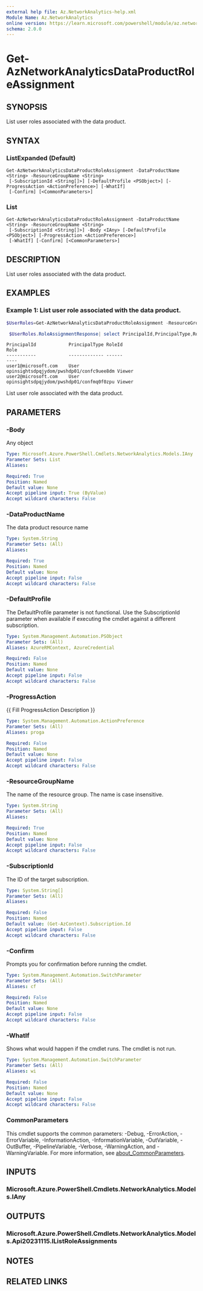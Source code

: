 ```yaml
---
external help file: Az.NetworkAnalytics-help.xml
Module Name: Az.NetworkAnalytics
online version: https://learn.microsoft.com/powershell/module/az.networkanalytics/get-aznetworkanalyticsdataproductroleassignment
schema: 2.0.0
---
```


# Get-AzNetworkAnalyticsDataProductRoleAssignment

## SYNOPSIS
List user roles associated with the data product.

## SYNTAX

### ListExpanded (Default)
```
Get-AzNetworkAnalyticsDataProductRoleAssignment -DataProductName <String> -ResourceGroupName <String>
 [-SubscriptionId <String[]>] [-DefaultProfile <PSObject>] [-ProgressAction <ActionPreference>] [-WhatIf]
 [-Confirm] [<CommonParameters>]
```

### List
```
Get-AzNetworkAnalyticsDataProductRoleAssignment -DataProductName <String> -ResourceGroupName <String>
 [-SubscriptionId <String[]>] -Body <IAny> [-DefaultProfile <PSObject>] [-ProgressAction <ActionPreference>]
 [-WhatIf] [-Confirm] [<CommonParameters>]
```

## DESCRIPTION
List user roles associated with the data product.

## EXAMPLES

### Example 1: List user role associated with the data product.
```powershell
$UserRoles=Get-AzNetworkAnalyticsDataProductRoleAssignment -ResourceGroupName "ResourceGroupName" -DataProductName "pwshdp01"

 $UserRoles.RoleAssignmentResponse| select PrincipalId,PrincipalType,RoleId,Role
```

```output
PrincipalId            PrincipalType RoleId                                   Role
-----------            ------------- ------                                   ----
user1@microsoft.com    User          opinsightsdpqjydom/pwshdp01/confc9uee8dm Viewer
user2@microsoft.com    User          opinsightsdpqjydom/pwshdp01/confmq0f0zpu Viewer
```

List user role associated with the data product.

## PARAMETERS

### -Body
Any object

```yaml
Type: Microsoft.Azure.PowerShell.Cmdlets.NetworkAnalytics.Models.IAny
Parameter Sets: List
Aliases:

Required: True
Position: Named
Default value: None
Accept pipeline input: True (ByValue)
Accept wildcard characters: False
```

### -DataProductName
The data product resource name

```yaml
Type: System.String
Parameter Sets: (All)
Aliases:

Required: True
Position: Named
Default value: None
Accept pipeline input: False
Accept wildcard characters: False
```

### -DefaultProfile
The DefaultProfile parameter is not functional.
Use the SubscriptionId parameter when available if executing the cmdlet against a different subscription.

```yaml
Type: System.Management.Automation.PSObject
Parameter Sets: (All)
Aliases: AzureRMContext, AzureCredential

Required: False
Position: Named
Default value: None
Accept pipeline input: False
Accept wildcard characters: False
```

### -ProgressAction
{{ Fill ProgressAction Description }}

```yaml
Type: System.Management.Automation.ActionPreference
Parameter Sets: (All)
Aliases: proga

Required: False
Position: Named
Default value: None
Accept pipeline input: False
Accept wildcard characters: False
```

### -ResourceGroupName
The name of the resource group.
The name is case insensitive.

```yaml
Type: System.String
Parameter Sets: (All)
Aliases:

Required: True
Position: Named
Default value: None
Accept pipeline input: False
Accept wildcard characters: False
```

### -SubscriptionId
The ID of the target subscription.

```yaml
Type: System.String[]
Parameter Sets: (All)
Aliases:

Required: False
Position: Named
Default value: (Get-AzContext).Subscription.Id
Accept pipeline input: False
Accept wildcard characters: False
```

### -Confirm
Prompts you for confirmation before running the cmdlet.

```yaml
Type: System.Management.Automation.SwitchParameter
Parameter Sets: (All)
Aliases: cf

Required: False
Position: Named
Default value: None
Accept pipeline input: False
Accept wildcard characters: False
```

### -WhatIf
Shows what would happen if the cmdlet runs.
The cmdlet is not run.

```yaml
Type: System.Management.Automation.SwitchParameter
Parameter Sets: (All)
Aliases: wi

Required: False
Position: Named
Default value: None
Accept pipeline input: False
Accept wildcard characters: False
```

### CommonParameters
This cmdlet supports the common parameters: -Debug, -ErrorAction, -ErrorVariable, -InformationAction, -InformationVariable, -OutVariable, -OutBuffer, -PipelineVariable, -Verbose, -WarningAction, and -WarningVariable. For more information, see [about_CommonParameters](http://go.microsoft.com/fwlink/?LinkID=113216).

## INPUTS

### Microsoft.Azure.PowerShell.Cmdlets.NetworkAnalytics.Models.IAny

## OUTPUTS

### Microsoft.Azure.PowerShell.Cmdlets.NetworkAnalytics.Models.Api20231115.IListRoleAssignments

## NOTES

## RELATED LINKS

